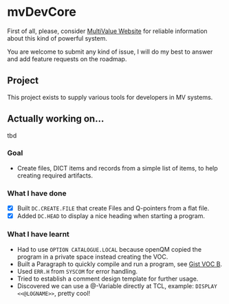 # mvDevCore

First of all, please, consider [MultiValue Website](https://www.pickmultivalue.com) for reliable information about this kind of powerful system.  

You are welcome to submit any kind of issue, I will do my best to answer and add feature requests on the roadmap.

## Project
This project exists to supply various tools for developers in MV systems.

## Actually working on... 
tbd

### Goal
- Create files, DICT items and records from a simple list of items, to help creating required artifacts.

### What I have done 
- [x] Built `DC.CREATE.FILE` that create Files and Q-pointers from a flat file.
- [x] Added `DC.HEAD` to display a nice heading when starting a program.

### What I have learnt
- Had to use `OPTION CATALOGUE.LOCAL` because openQM copied the program in a private space instead creating the VOC.
- Built a Paragraph to quickly compile and run a program, see [Gist VOC B](https://gist.github.com/dreller2034/8fce9cc4dc531f72748d30aef8f532e4).
- Used `ERR.H` from `SYSCOM` for error handling.
- Tried to establish a comment design template for further usage.
- Discovered we can use a @-Variable directly at TCL, example: `DISPLAY <<@LOGNAME>>`, pretty cool!
